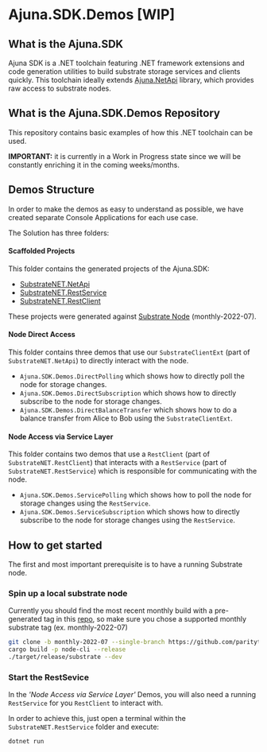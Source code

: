 # Ajuna.SDK.Demos [WIP]

## What is the Ajuna.SDK
Ajuna SDK is a .NET toolchain featuring .NET framework extensions and code generation utilities to build substrate storage services and clients quickly. This toolchain ideally extends [Ajuna.NetApi](https://github.com/ajuna-network/Ajuna.NetApi) library, which provides raw access to substrate nodes.

## What is the Ajuna.SDK.Demos Repository
This repository contains basic examples of how this .NET toolchain can be used. 

**IMPORTANT:** it is currently in a Work in Progress state since we will be constantly enriching it in the coming weeks/months.

## Demos Structure

In order to make the demos as easy to understand as possible, we have created separate Console Applications for each use case. 

The Solution has three folders:

#### Scaffolded Projects 

This folder contains the generated projects of the Ajuna.SDK:
- [SubstrateNET.NetApi](https://github.com/ajuna-network/Ajuna.SDK#ajunanetapiext)
- [SubstrateNET.RestService](https://github.com/ajuna-network/Ajuna.SDK#ajunarestservice)
- [SubstrateNET.RestClient](https://github.com/ajuna-network/Ajuna.SDK#ajunarestclient)

These projects were generated against [Substrate Node](https://github.com/paritytech/substrate) (monthly-2022-07).

#### Node Direct Access
This folder contains three demos that use our `SubstrateClientExt` (part of `SubstrateNET.NetApi`) to directly interact with the node.

- `Ajuna.SDK.Demos.DirectPolling` which shows how to directly poll the node for storage changes.
- `Ajuna.SDK.Demos.DirectSubscription` which shows how to directly subscribe to the node for storage changes.
- `Ajuna.SDK.Demos.DirectBalanceTransfer` which shows how to do a balance transfer from Alice to Bob using the `SubstrateClientExt`. 

#### Node Access via Service Layer
This folder contains two demos that use a `RestClient` (part of `SubstrateNET.RestClient`) that interacts with a `RestService` (part of `SubstrateNET.RestService`) which is responsible for communicating with the node.

- `Ajuna.SDK.Demos.ServicePolling` which shows how to poll the node for storage changes using the `RestService`.
- `Ajuna.SDK.Demos.ServiceSubscription` which shows how to directly subscribe to the node for storage changes using the `RestService`.


## How to get started 

The first and most important prerequisite is to have a running Substrate node.  

### Spin up a local substrate node
Currently you should find the most recent monthly build with a pre-generated tag in this [repo](https://github.com/paritytech/substrate), so make sure you chose a supported monthly substrate tag (ex. monthly-2022-07)

```bash
git clone -b monthly-2022-07 --single-branch https://github.com/paritytech/substrate.git
cargo build -p node-cli --release
./target/release/substrate --dev
```

### Start the RestSevice

In the _'Node Access via Service Layer'_ Demos, you will also need a running `RestService` for you `RestClient` to interact with.  

In order to achieve this, just open a terminal within the  `SubstrateNET.RestService` folder and execute:

```bash
dotnet run
```



